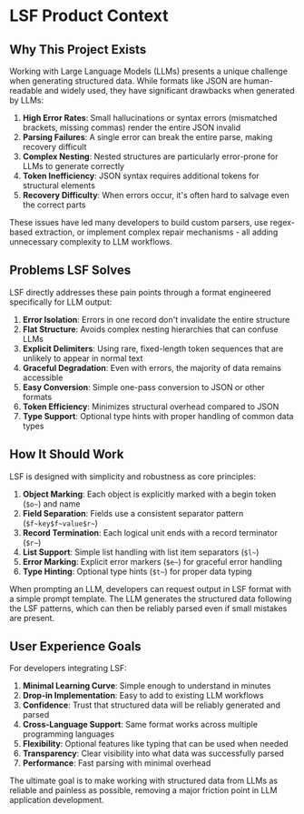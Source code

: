 # LSF Product Context

## Why This Project Exists

Working with Large Language Models (LLMs) presents a unique challenge when generating structured data. While formats like JSON are human-readable and widely used, they have significant drawbacks when generated by LLMs:

1. **High Error Rates**: Small hallucinations or syntax errors (mismatched brackets, missing commas) render the entire JSON invalid
2. **Parsing Failures**: A single error can break the entire parse, making recovery difficult
3. **Complex Nesting**: Nested structures are particularly error-prone for LLMs to generate correctly
4. **Token Inefficiency**: JSON syntax requires additional tokens for structural elements
5. **Recovery Difficulty**: When errors occur, it's often hard to salvage even the correct parts

These issues have led many developers to build custom parsers, use regex-based extraction, or implement complex repair mechanisms - all adding unnecessary complexity to LLM workflows.

## Problems LSF Solves

LSF directly addresses these pain points through a format engineered specifically for LLM output:

1. **Error Isolation**: Errors in one record don't invalidate the entire structure
2. **Flat Structure**: Avoids complex nesting hierarchies that can confuse LLMs
3. **Explicit Delimiters**: Using rare, fixed-length token sequences that are unlikely to appear in normal text
4. **Graceful Degradation**: Even with errors, the majority of data remains accessible
5. **Easy Conversion**: Simple one-pass conversion to JSON or other formats
6. **Token Efficiency**: Minimizes structural overhead compared to JSON
7. **Type Support**: Optional type hints with proper handling of common data types

## How It Should Work

LSF is designed with simplicity and robustness as core principles:

1. **Object Marking**: Each object is explicitly marked with a begin token (`$o~`) and name
2. **Field Separation**: Fields use a consistent separator pattern (`$f~key$f~value$r~`)
3. **Record Termination**: Each logical unit ends with a record terminator (`$r~`)
4. **List Support**: Simple list handling with list item separators (`$l~`)
5. **Error Marking**: Explicit error markers (`$e~`) for graceful error handling
6. **Type Hinting**: Optional type hints (`$t~`) for proper data typing

When prompting an LLM, developers can request output in LSF format with a simple prompt template. The LLM generates the structured data following the LSF patterns, which can then be reliably parsed even if small mistakes are present.

## User Experience Goals

For developers integrating LSF:

1. **Minimal Learning Curve**: Simple enough to understand in minutes
2. **Drop-in Implementation**: Easy to add to existing LLM workflows
3. **Confidence**: Trust that structured data will be reliably generated and parsed
4. **Cross-Language Support**: Same format works across multiple programming languages
5. **Flexibility**: Optional features like typing that can be used when needed
6. **Transparency**: Clear visibility into what data was successfully parsed
7. **Performance**: Fast parsing with minimal overhead

The ultimate goal is to make working with structured data from LLMs as reliable and painless as possible, removing a major friction point in LLM application development. 